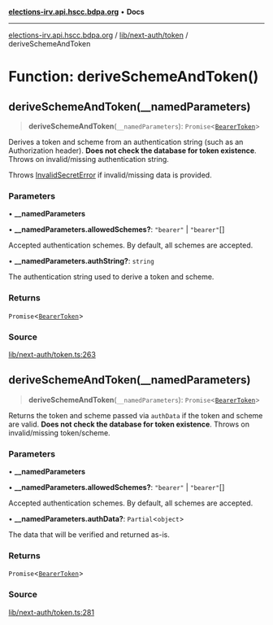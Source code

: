 [**elections-irv.api.hscc.bdpa.org**](../../../../README.md) • **Docs**

***

[elections-irv.api.hscc.bdpa.org](../../../../README.md) / [lib/next-auth/token](../README.md) / deriveSchemeAndToken

# Function: deriveSchemeAndToken()

## deriveSchemeAndToken(__namedParameters)

> **deriveSchemeAndToken**(`__namedParameters`): `Promise`\<[`BearerToken`](../type-aliases/BearerToken.md)\>

Derives a token and scheme from an authentication string (such as an
Authorization header). **Does not check the database for token existence**.
Throws on invalid/missing authentication string.

Throws [InvalidSecretError](../../../../src/error/classes/InvalidSecretError.md) if invalid/missing data is provided.

### Parameters

• **\_\_namedParameters**

• **\_\_namedParameters.allowedSchemes?**: `"bearer"` \| `"bearer"`[]

Accepted authentication schemes. By default, all schemes are accepted.

• **\_\_namedParameters.authString?**: `string`

The authentication string used to derive a token and scheme.

### Returns

`Promise`\<[`BearerToken`](../type-aliases/BearerToken.md)\>

### Source

[lib/next-auth/token.ts:263](https://github.com/Xunnamius/elections_irv.api.hscc.bdpa.org/blob/c917ea60595d63d322e4038beb12d08f7d64cdd2/lib/next-auth/token.ts#L263)

## deriveSchemeAndToken(__namedParameters)

> **deriveSchemeAndToken**(`__namedParameters`): `Promise`\<[`BearerToken`](../type-aliases/BearerToken.md)\>

Returns the token and scheme passed via `authData` if the token and scheme
are valid. **Does not check the database for token existence**. Throws on
invalid/missing token/scheme.

### Parameters

• **\_\_namedParameters**

• **\_\_namedParameters.allowedSchemes?**: `"bearer"` \| `"bearer"`[]

Accepted authentication schemes. By default, all schemes are accepted.

• **\_\_namedParameters.authData?**: `Partial`\<`object`\>

The data that will be verified and returned as-is.

### Returns

`Promise`\<[`BearerToken`](../type-aliases/BearerToken.md)\>

### Source

[lib/next-auth/token.ts:281](https://github.com/Xunnamius/elections_irv.api.hscc.bdpa.org/blob/c917ea60595d63d322e4038beb12d08f7d64cdd2/lib/next-auth/token.ts#L281)
